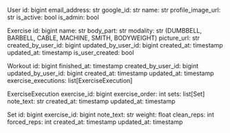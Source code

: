 User
  id: bigint
  email_address: str
  google_id: str
  name: str 
  profile_image_url: str
  is_active: bool
  is_admin: bool

Exercise
  id: bigint
  name: str
  body_part: str
  modality: str (DUMBBELL, BARBELL, CABLE, MACHINE, SMITH, BODYWEIGHT)
  picture_url: str
  created_by_user_id: bigint
  updated_by_user_id: bigint
  created_at: timestamp
  updated_at: timestamp
  is_user_created: bool


Workout
  id: bigint
  finished_at: timestamp
  created_by_user_id: bigint
  updated_by_user_id: bigint
  created_at: timestamp
  updated_at: timestamp
  exercise_executions: list[ExerciseExecution]


ExerciseExecution
  exercise_id: bigint
  exercise_order: int
  sets: list[Set]
  note_text: str
  created_at: timestamp
  updated_at: timestamp

Set
  id: bigint
  exercise_id: bigint
  note_text: str
  weight: float
  clean_reps: int
  forced_reps: int
  created_at: timestamp
  updated_at: timestamp



